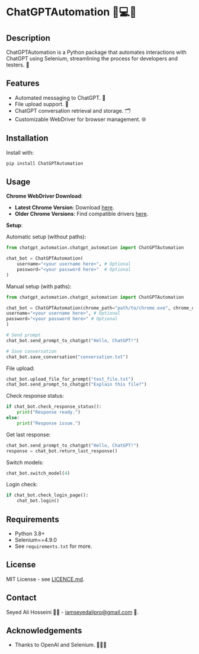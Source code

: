 # ChatGPTAutomation 🤖💻🧠

## Description
ChatGPTAutomation is a Python package that automates interactions with ChatGPT using Selenium, streamlining the process for developers and testers. 🚀

## Features
- Automated messaging to ChatGPT. 📩
- File upload support. 📁
- ChatGPT conversation retrieval and storage. 🗂️
- Customizable WebDriver for browser management. 🌐

## Installation
Install with:
```bash
pip install ChatGPTAutomation
```

## Usage

**Chrome WebDriver Download**:

- **Latest Chrome Version**: Download [here](https://googlechromelabs.github.io/chrome-for-testing/).
- **Older Chrome Versions**: Find compatible drivers [here](https://chromedriver.chromium.org/downloads).

**Setup**:

Automatic setup (without paths):
```python
from chatgpt_automation.chatgpt_automation import ChatGPTAutomation

chat_bot = ChatGPTAutomation(
    username="<your username here>", # Optional
    password="<your password here>"  # Optional
)
```

Manual setup (with paths):
```python
from chatgpt_automation.chatgpt_automation import ChatGPTAutomation

chat_bot = ChatGPTAutomation(chrome_path="path/to/chrome.exe", chrome_driver_path="path/to/chromedriver.exe",
username="<your username here>", # Optional
password="<your password here>" # Optional
)

# Send prompt
chat_bot.send_prompt_to_chatgpt("Hello, ChatGPT!")

# Save conversation
chat_bot.save_conversation("conversation.txt")
```

File upload:
```python
chat_bot.upload_file_for_prompt("test_file.txt")
chat_bot.send_prompt_to_chatgpt("Explain this file?")
```

Check response status:
```python
if chat_bot.check_response_status():
    print("Response ready.")
else:
    print("Response issue.")
```

Get last response:
```python
chat_bot.send_prompt_to_chatgpt("Hello, ChatGPT!")
response = chat_bot.return_last_response()
```

Switch models:
```python
chat_bot.switch_model(4)
```

Login check:
```python
if chat_bot.check_login_page():
    chat_bot.login()
```

## Requirements
- Python 3.8+
- Selenium==4.9.0
- See `requirements.txt` for more.

## License
MIT License - see [LICENCE.md](LICENCE.md).

## Contact
Seyed Ali Hosseini 🧑‍💻 - iamseyedalipro@gmail.com 📧.

## Acknowledgements
- Thanks to OpenAI and Selenium. 🙏👨‍💻